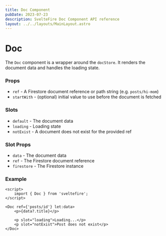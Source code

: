 ```yaml
---
title: Doc Component
pubDate: 2023-07-23
description: SvelteFire Doc Component API reference
layout: ../../layouts/MainLayout.astro
---
```


# Doc

The `Doc` component is a wrapper around the `docStore`. It renders the document data and handles the loading state. 

### Props

- `ref` - A Firestore document reference or path string (e.g. `posts/hi-mom`)
- `startWith` - (optional) initial value to use before the document is fetched

### Slots

- `default` - The document data
- `loading` - Loading state
- `notExist` - A document does not exist for the provided ref

### Slot Props

- `data` - The document data
- `ref` - The Firestore document reference
- `firestore` - The Firestore instance

### Example

```svelte
<script>
    import { Doc } from 'sveltefire';
</script>

<Doc ref={'posts/id'} let:data>
    <p>{data?.title}</p>

    <p slot="loading">Loading...</p>
    <p slot="notExist">Post does not exist</p>
</Doc>
```